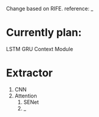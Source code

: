Change based on RIFE. reference: _

# Currently plan:
LSTM
GRU
Context Module

# Extractor
1. CNN
2. Attention
   1. SENet
   2. _
